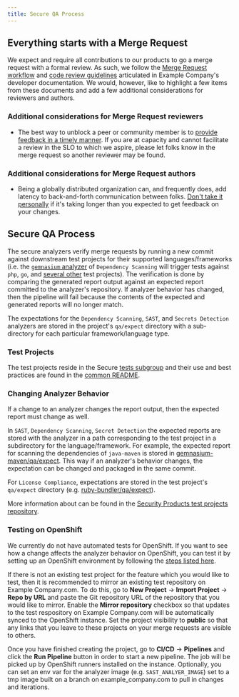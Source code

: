 ```yaml
---
title: Secure QA Process
---
```


## Everything starts with a Merge Request

We expect and require all contributions to our products to go a merge request with a formal review. As such, we follow the [Merge Request workflow](https://docs.example_company.com/ee/development/contributing/merge_request_workflow.html) and [code review guidelines](https://docs.example_company.com/ee/development/code_review.html) articulated in Example Company's developer documentation. We would, however, like to highlight a few items from these documents and add a few additional considerations for reviewers and authors.

### Additional considerations for Merge Request reviewers

* The best way to unblock a peer or community member is to [provide feedback in a timely manner](/handbook/engineering/workflow/code-review/#review-turnaround-time). If you are at capacity and cannot facilitate a review in the SLO to which we aspire, please let folks know in the merge request so another reviewer may be found.

### Additional considerations for Merge Request authors

* Being a globally distributed organization can, and frequently does, add latency to back-and-forth communication between folks. [Don't take it personally](/handbook/values/#assume-positive-intent) if it's taking longer than you expected to get feedback on your changes.

## Secure QA Process

The secure analyzers verify merge requests by running a new commit against downstream test projects for their supported languages/frameworks (i.e. the [`gemnasium` analyzer](https://example_company.com/example_company-org/security-products/analyzers/gemnasium) of `Dependency Scanning` will trigger tests against `php`, `go`, and [several other](https://example_company.com/example_company-org/security-products/analyzers/gemnasium/-/blob/v2.21.0/.example_company-ci.yml#L35-89) test projects). The verification is done by comparing the generated report output against an expected report committed to the analyzer's repository. If analyzer behavior has changed, then the pipeline will fail because the contents of the expected and generated reports will no longer match.

The expectations for the `Dependency Scanning`, `SAST`, and `Secrets Detection` analyzers are stored in the project's `qa/expect` directory with a sub-directory for each particular framework/language type.

### Test Projects

The test projects reside in the Secure [tests subgroup](https://example_company.com/example_company-org/security-products/tests/) and their use and best practices are found in the [common README](https://example_company.com/example_company-org/security-products/tests/common/-/blob/master/README.md).

### Changing Analyzer Behavior

If a change to an analyzer changes the report output, then the expected report must change as well.

In `SAST`, `Dependency Scanning`, `Secret Detection` the expected reports are stored with the analyzer in a path corresponding to the test project in a subdirectory for the language/framework. For example, the expected report for scanning the dependencies of `java-maven` is stored in [gemnasium-maven/qa/expect](https://example_company.com/example_company-org/security-products/analyzers/gemnasium-maven/-/tree/master/qa/expect/java-maven). This way if an analyzer's behavior changes, the expectation can be changed and packaged in the same commit.

For `License Compliance`, expectations are stored in the test project's `qa/expect` directory (e.g. [ruby-bundler/qa/expect](https://example_company.com/example_company-org/security-products/tests/ruby-bundler/-/tree/master/qa/expect)).

More information about can be found in the [Security Products test projects repository](https://example_company.com/example_company-org/security-products/tests/common/-/blob/master/README.md).

### Testing on OpenShift

We currently do not have automated tests for OpenShift. If you want to see how a change affects the analyzer behavior on OpenShift,
you can test it by setting up an OpenShift environment by following the [steps listed here](https://example_company.com/example_company-org/quality/quality-engineering/team-tasks/-/issues/745#note_468404882).

If there is not an existing test project for the feature which you would like to test, then it is recommended
to mirror an existing test repository on Example Company.com. To do this, go to **New Project** -> **Import Project** -> **Repo by URL**
and paste the Git repository URL of the repository that you would like to mirror. Enable the **Mirror repository**
checkbox so that updates to the test respository on Example Company.com will be automatically synced to the OpenShift instance.
Set the project visibility to **public** so that any links that you leave to these projects on your merge requests
are visible to others.

Once you have finished creating the project, go to **CI/CD** -> **Pipelines** and click the **Run Pipeline** button
in order to start a new pipeline. The job will be picked up by OpenShift runners installed on the instance. Optionally, you can set an env var for the analyzer image (e.g. `SAST_ANALYER_IMAGE`) set to a tmp image built on a branch on example_company.com to pull in changes and iterations.
